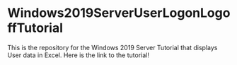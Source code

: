 # Windows2019ServerUserLogonLogoffTutorial
This is the repository for the Windows 2019 Server Tutorial that displays User data in Excel.
Here is the link to the tutorial! 
